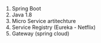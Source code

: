1. Spring Boot
2. Java 1.8
3. Micro Service artitechture
4. Service Registry (Eureka - Netflix)
5. Gateway (spring cloud)
